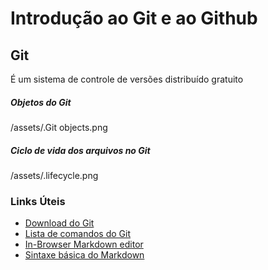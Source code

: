 ﻿# Introdução ao Git e ao Github 

## Git
É um sistema de controle de versões distribuído gratuito

##### Objetos do Git
/assets/.Git objects.png
##### Ciclo de vida dos arquivos no Git
/assets/.lifecycle.png

### Links Úteis
- [Download do Git](https://git-scm.com)
- [Lista de comandos do Git](https://gist.github.com/leocomelli/2545add34e4fec21ec16)
- [In-Browser Markdown editor](https://stackedit.io/app)
- [Sintaxe básica do Markdown](https://www.markdownguide.org/basic-syntax/)



